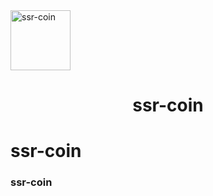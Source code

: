 <a href="/../../#readme">
    <img align="center" src="https://github.com/brillout/goldssr/raw/master/docs/ssr-coin.min.svg?sanitize=true" width=96 height=96 style="max-width:100%;" alt="ssr-coin"/>
</a>

<h1><p align="center">ssr-coin</p></h1>

<p align="center">
<h1>ssr-coin</h1>
</p>

<p align="center">
<h3>ssr-coin</h3>
</p>
